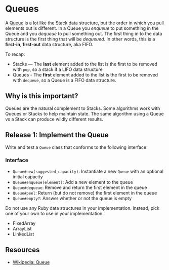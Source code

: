 # Queues

A [Queue](http://en.wikipedia.org/wiki/Queue_%28abstract_data_type%29) is a lot like the Stack data structure, but the order in which you pull elements out is different. In a Queue you _enqueue_ to put something in the Queue and you _dequeue_ to pull something out. The first thing in to the data structure is the first thing that will be _dequeued_. In other words, this is a **first-in, first-out** data structure, aka FIFO.

To recap:
 * Stacks — The **last** element added to the list is the first to be removed with `pop`, so a stack if a LIFO data structure
 * Queues - The **first** element added to the list is the first to be removed with `dequeue`, so a Queue is a FIFO data structure.

## Why is this important?

Queues are the natural complement to Stacks. Some algorithms work with Queues or Stacks to help maintain state. The same algorithm using a Queue vs a Stack can produce wildly different results.

## Release 1: Implement the Queue

Write and test a `Queue` class that conforms to the following interface:

### Interface
- `Queue#new(suggested_capacity)`: Instantiate a new `Queue` with an optional initial capacity
- `Queue#enqueue(element)`: Add a new element to the queue
- `Queue#dequeue`: Remove and return the first element in the queue
- `Queue#peel`: Return (but do not remove) the first element in the queue
- `Queue#empty?`: Answer whether or not the queue is empty

Do not use any Ruby data structures in your implementation. Instead, pick one of your own to use in your implementation:

 * FixedArray
 * ArrayList
 * LinkedList

## Resources

* [Wikipedia: Queue](http://en.wikipedia.org/wiki/Queue_%28abstract_data_type%29)
